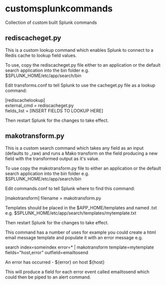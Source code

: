 customsplunkcommands
====================

Collection of custom built Splunk commands 

rediscacheget.py
----------------

This is a custom lookup command which enables Splunk to connect to a Redis cache to lookup field values.

To use, copy the rediscacheget.py file either to an application or the default search application into the bin folder e.g. $SPLUNK_HOME/etc/app/search/bin

Edit transforms.conf to tell Splunk to use the cacheget.py file as a lookup command:

[rediscachelookup]                                                                                                                            
external_cmd = rediscacheget.py                                                                                                              
fields_list = [INSERT FIELDS TO LOOKUP HERE] 

Then restart Splunk for the changes to take effect.

makotransform.py
----------------

This is a custom search command which takes any field as an input (defaults to _raw) and runs a Mako transform on the field producing a new field with the transformed output as it's value. 

To use copy the makotransform.py file to either an application or the default search application into the bin folder e.g. $SPLUNK_HOME/etc/app/search/bin

Edit commands.conf to tell Splunk where to find this command:

[makotransform]
filename = makotransform.py

Templates should be placed in the $APP_HOME/templates and named <templatename>.txt e.g. $SPLUNK_HOME/etc/app/search/templates/mytemplate.txt

Then restart Splunk for the changes to take effect.

This command has a number of uses for example you could create a html email message template and populate it with an error message e.g.

search index=someindex error=* | makotransform template=mytemplate fields="host,error" outfield=emailtosend

<html>
<body>
    <p>An error has occurred - ${error} on host ${host}</p>
</body>
</html>

This will produce a field for each error event called emailtosend which could then be piped to an alert command.

